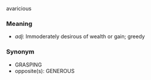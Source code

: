 avaricious
### Meaning
+ _adj_: Immoderately desirous of wealth or gain; greedy

### Synonym

+ GRASPING
+ opposite(s): GENEROUS


